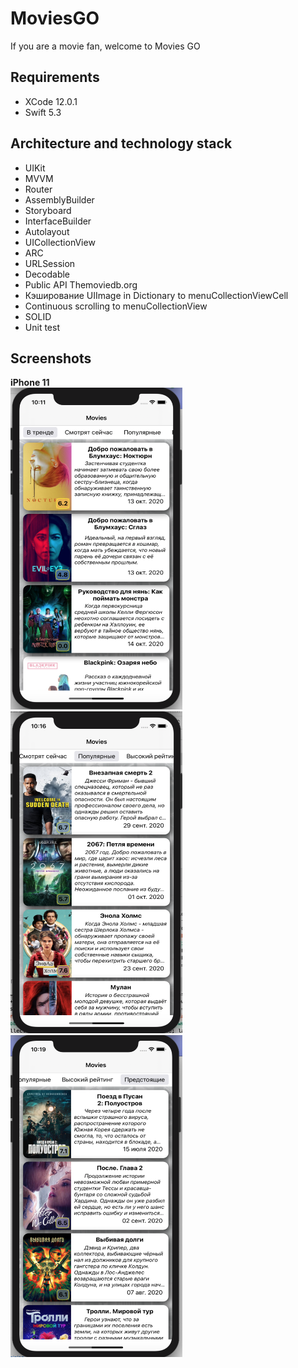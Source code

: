 # MoviesGO
If you are a movie fan, welcome to Movies GO

## Requirements
- XCode 12.0.1
- Swift 5.3

## Architecture and technology stack
- UIKit
- MVVM
- Router
- AssemblyBuilder
- Storyboard
- InterfaceBuilder
- Autolayout
- UICollectionView
- ARC
- URLSession
- Decodable
- Public API Themoviedb.org
- Кэширование UIImage in Dictionary to menuCollectionViewCell
- Continuous scrolling to menuCollectionView
- SOLID
- Unit test

## Screenshots
**iPhone 11** <br />
<img src="./iPhone11_1.png" width="275" height="515" />
<img src="./iPhone11_2.png" width="275" height="515" />
<img src="./iPhone11_3.png" width="275" height="515" />
